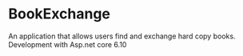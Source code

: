 # BookExchange
An application that allows users find and exchange hard copy books. Development with Asp.net core 6.10
